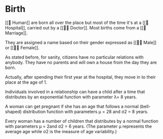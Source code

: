# Birth

[[👤 Human]] are born all over the place but most of the time it's at a [[🏥 Hospital]], carried out by a [[👩‍⚕️ Doctor]]. Most births come from a [[💍 Marriage]].

They are assigned a name based on their gender expressed as [[🙋‍♂️ Male]] or [[🙋‍♀️ Female]].

As stated before, for sanity, citizens have no particular relations with anybody. They have no parents and will own a house from the day they are born.

Actually, after spending their first year at the hospital, they move in to their place at the age of 1.

Individuals involved in a relationship can have a child after a time that distributes by an exponential function with parameter λ= 8 years.

A woman can get pregnant if she has an age that follows a normal (bell-shaped) distribution function with parameters µ = 28 and σ2 = 8 years.

Every woman has a number of children that distributes by a normal function with parameters µ = 2and σ2 = 6 years. (The parameter µ represents the average age while σ2 is the measure of age variability.)
